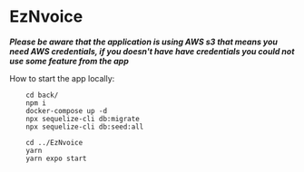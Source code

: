 # EzNvoice

___Please be aware that the application is using AWS s3 that means you need AWS credentials, if you doesn't have have credentials you could not use some feature from the app___

How to start the app locally: 
``` 
    cd back/
    npm i
    docker-compose up -d  
    npx sequelize-cli db:migrate
    npx sequelize-cli db:seed:all
    
    cd ../EzNvoice
    yarn
    yarn expo start
```
